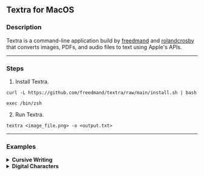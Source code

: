 ## Textra for MacOS

### Description

Textra is a command-line application build by [freedmand](https://github.com/freedmand) and [rolandcrosby](https://github.com/rolandcrosby) that converts images, PDFs, and audio files to text using Apple's APIs.

---

### Steps

1. Install Textra.  
```
curl -L https://github.com/freedmand/textra/raw/main/install.sh | bash

exec /bin/zsh
```

2. Run Textra.  
```
textra <image_file.png> -o <output.txt>
```

---

### Examples

<details>
  <summary><b>Cursive Writing</b></summary>
  <br>
  
  <br>
</details>

<details>
  <summary><b>Digital Characters</b></summary>
  <br>
  
  <br>
</details>
